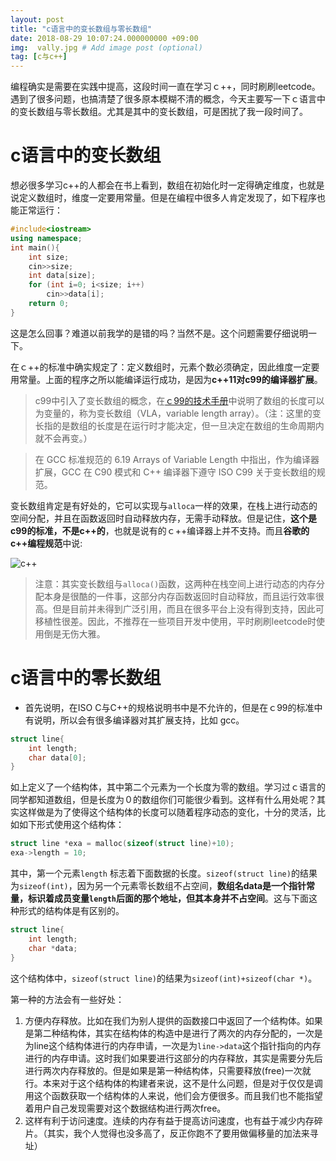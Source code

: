 ```yaml
---
layout: post
title: "c语言中的变长数组与零长数组"
date: 2018-08-29 10:07:24.000000000 +09:00
img:  vally.jpg # Add image post (optional)
tag: [c与c++]
---
```


编程确实是需要在实践中提高，这段时间一直在学习ｃ++，同时刷刷leetcode。遇到了很多问题，也搞清楚了很多原本模糊不清的概念，今天主要写一下ｃ语言中的变长数组与零长数组。尤其是其中的变长数组，可是困扰了我一段时间了。

# c语言中的变长数组
想必很多学习c++的人都会在书上看到，数组在初始化时一定得确定维度，也就是说定义数组时，维度一定要用常量。但是在编程中很多人肯定发现了，如下程序也能正常运行：
```cpp
#include<iostream>
using namespace;
int main(){
	int size;
	cin>>size;
	int data[size];
	for (int i=0; i<size; i++)
		cin>>data[i];
	return 0;
}
```
这是怎么回事？难道以前我学的是错的吗？当然不是。这个问题需要仔细说明一下。

在ｃ++的标准中确实规定了：定义数组时，元素个数必须确定，因此维度一定要用常量。上面的程序之所以能编译运行成功，是因为**c++11对c99的编译器扩展**。

> c99中引入了变长数组的概念，在[ｃ99的技术手册](https://gcc.gnu.org/onlinedocs/gcc/Variable-Length.html)中说明了数组的长度可以为变量的，称为变长数组（VLA，variable length array）。（注：这里的变长指的是数组的长度是在运行时才能决定，但一旦决定在数组的生命周期内就不会再变。）

> 在 GCC 标准规范的 6.19 Arrays of Variable Length 中指出，作为编译器扩展，GCC 在 C90 模式和 C++ 编译器下遵守 ISO C99 关于变长数组的规范。

变长数组肯定是有好处的，它可以实现与`alloca`一样的效果，在栈上进行动态的空间分配，并且在函数返回时自动释放内存，无需手动释放。但是记住，**这个是c99的标准，不是c++的**，也就是说有的ｃ++编译器上并不支持。而且**谷歌的c++编程规范**中说:

![c++]({{site.baseurl}}/assets/img/array_length/googlecpp.png)


> 注意：其实变长数组与`alloca()`函数，这两种在栈空间上进行动态的内存分配本身是很酷的一件事，这部分内存函数返回时自动释放，而且运行效率很高。但是目前并未得到广泛引用，而且在很多平台上没有得到支持，因此可移植性很差。因此，不推荐在一些项目开发中使用，平时刷刷leetcode时使用倒是无伤大雅。

# c语言中的零长数组
- 首先说明，在ISO C与C++的规格说明书中是不允许的，但是在ｃ99的标准中有说明，所以会有很多编译器对其扩展支持，比如 gcc。

```c
struct line{
	int length;
	char data[0];
}
```
如上定义了一个结构体，其中第二个元素为一个长度为零的数组。学习过ｃ语言的同学都知道数组，但是长度为０的数组你们可能很少看到。这样有什么用处呢？其实这样做是为了使得这个结构体的长度可以随着程序动态的变化，十分的灵活，比如如下形式使用这个结构体：
```c
struct line *exa = malloc(sizeof(struct line)+10);
exa->length = 10;
```
其中，第一个元素`length`	标志着下面数据的长度。`sizeof(struct line)`的结果为`sizeof(int)`，因为另一个元素零长数组不占空间，**数组名data是一个指针常量，标识着成员变量`length`后面的那个地址，但其本身并不占空间**。这与下面这种形式的结构体是有区别的。
```c
struct line{
	int length;
	char *data;
}
```
这个结构体中，`sizeof(struct line)`的结果为`sizeof(int)+sizeof(char *)`。

第一种的方法会有一些好处：
1. 方便内存释放。比如在我们为别人提供的函数接口中返回了一个结构体。如果是第二种结构体，其实在结构体的构造中是进行了两次的内存分配的，一次是为line这个结构体进行的内存申请，一次是为`line->data`这个指针指向的内存进行的内存申请。这时我们如果要进行这部分的内存释放，其实是需要分先后进行两次内存释放的。但是如果是第一种结构体，只需要释放(free)一次就行。本来对于这个结构体的构建者来说，这不是什么问题，但是对于仅仅是调用这个函数获取一个结构体的人来说，他们会方便很多。而且我们也不能指望着用户自己发现需要对这个数据结构进行两次free。
2. 这样有利于访问速度。连续的内存有益于提高访问速度，也有益于减少内存碎片。（其实，我个人觉得也没多高了，反正你跑不了要用做偏移量的加法来寻址）







